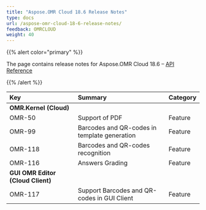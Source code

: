 ```yaml
---
title: "Aspose.OMR Cloud 18.6 Release Notes"
type: docs
url: /aspose-omr-cloud-18-6-release-notes/
feedback: OMRCLOUD
weight: 40
---
```


{{% alert color="primary" %}} 

The page contains release notes for Aspose.OMR Cloud 18.6 – [API Reference](https://apireference.aspose.cloud/omr/)

{{% /alert %}} 

|**Key**|**Summary**|**Category**|
| :- | :- | :- |
|**OMR.Kernel (Cloud)**|||
|OMR-50|Support of PDF|Feature|
|OMR-99|Barcodes and QR-codes in template generation|Feature|
|OMR-118|Barcodes and QR-codes recognition|Feature|
|OMR-116|Answers Grading|Feature|
|**GUI OMR Editor (Cloud Client)**|||
|OMR-117|Support Barcodes and QR-codes in GUI Client|Feature|

